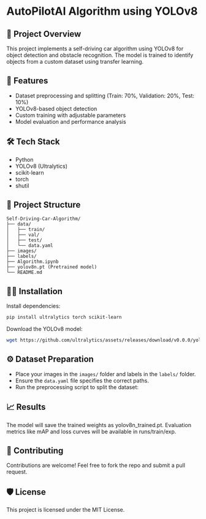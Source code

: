 # AutoPilotAI Algorithm using YOLOv8

## 📌 **Project Overview**

This project implements a self-driving car algorithm using YOLOv8 for object detection and obstacle recognition. The model is trained to identify objects from a custom dataset using transfer learning.

## 🚀 **Features**

- Dataset preprocessing and splitting (Train: 70%, Validation: 20%, Test: 10%)
- YOLOv8-based object detection
- Custom training with adjustable parameters
- Model evaluation and performance analysis

## 🛠️ **Tech Stack**

- Python
- YOLOv8 (Ultralytics)
- scikit-learn
- torch
- shutil

## 📂 **Project Structure**
```text
Self-Driving-Car-Algorithm/
├── data/
│   ├── train/
│   ├── val/
│   ├── test/
│   └── data.yaml
├── images/
├── labels/
├── Algorithm.ipynb
├── yolov8n.pt (Pretrained model)
└── README.md
```

## 🧑‍💻 **Installation**
Install dependencies:
```bash
pip install ultralytics torch scikit-learn
```

Download the YOLOv8 model:
```bash
wget https://github.com/ultralytics/assets/releases/download/v0.0.0/yolov8n.pt
```

## ⚙️ **Dataset Preparation**

- Place your images in the `images/` folder and labels in the `labels/` folder.
- Ensure the `data.yaml` file specifies the correct paths.
- Run the preprocessing script to split the dataset:

## 📈 Results
The model will save the trained weights as yolov8n_trained.pt.
Evaluation metrics like mAP and loss curves will be available in runs/train/exp.

## 🤝 Contributing
Contributions are welcome! Feel free to fork the repo and submit a pull request.

## 🛡️ License
This project is licensed under the MIT License.
